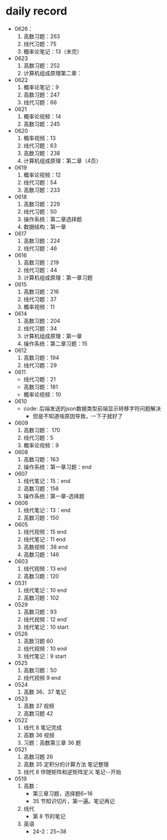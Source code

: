 # daily record
+ 0626：
    1. 高数习题：263
    2. 线代习题：75
    3. 概率论笔记：13（未完）
+ 0623
    1. 高数习题：252
    2. 计算机组成原理第二章：
+ 0622
    1. 概率论笔记：9
    2. 高数习题：247
    3. 线代习题：66
+ 0621
    1. 概率论视频：14
    2. 高数习题：245
+ 0620
    1. 概率视频：13
    2. 线代习题：63
    3. 高数习题：238
    4. 计算机组成原理：第二章（4页）
+ 0619
    1. 概率论视频：12
    2. 线代习题：54
    3. 高数习题：233
+ 0618
    1. 高数习题：229
    2. 线代习题：50
    3. 操作系统：第二章选择题
    4. 数据结构：第一章
+ 0617
    1. 高数习题：224
    2. 线代习题：46
+ 0616
    1. 高数习题：219
    2. 线代习题：44
    3. 计算机组成原理：第一章习题
+ 0615 
    1. 高数习题：216
    2. 线代习题：37
    3. 概率视频：11
+ 0614
    1. 高数习题：204
    2. 线代习题：34
    3. 计算机组成原理：第一章
    4. 操作系统：第二章习题：15
+ 0612
    1. 高数习题：194
    2. 线代习题：29
+ 0611
    + 线代习题：21
    + 高数习题：181
    + 概率论视频：10
+ 0610
    + code: 后端发送的json数据类型前端显示转移字符问题解决
        + 但是不知道啥原因导致，一下子就好了
+ 0609
    1. 高数习题： 170
    2. 线代习题：5
    3. 概率论视频：9
+ 0608
    1. 高数习题：163
    2. 操作系统：第一章习题：end
+ 0607
    1. 线代笔记：15：end
    2. 高数习题：156
    3. 操作系统：第一章-选择题
+ 0606
    1. 线代笔记：13：end
    2. 高数习题：150
+ 0605
    1. 线代视频：15 end
    2. 线代笔记：11 end
    3. 高数视频：38 end
    4. 高数习题：146
+ 0603
    1. 线代视频：13 end
    2. 高数习题：120
+ 0531
    1. 线代笔记：10 end
    2. 高数习题：102
+ 0529
    1. 高数习题：93
    2. 线代视频：12 end`
    3. 线代笔记：10 start
+ 0526
    1. 高数习题 60
    2. 线代视频：10 end
    3. 线代笔记：9 start
+ 0525
    1. 高数习题：50
    2. 线代视频 9 end
+ 0524
    1. 高数 36、37 笔记
+ 0523
    1. 高数 37 视频
    2. 高数习题 42
+ 0522
    1. 线代 8 笔记完成
    2. 高数 36 视频
    3. 习题：高数第三章 36 题
+ 0521
    1. 高数习题 26
    2. 高数 35 定积分的计算方法 笔记整理
    3. 线代 8 伴随矩阵和逆矩阵定义 笔记--开始
+ 0519
    1. 高数：
        + 第三章习题，选择题6~16
        + 35 节知识切片，第一遍。笔记再记
    2. 线代
        + 第 8 节的笔记
    3. 英语
        + 24-2：25~38
